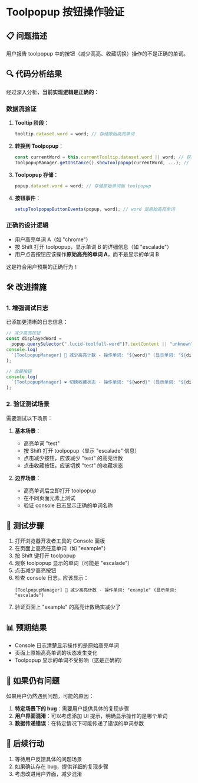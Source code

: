 # Toolpopup 按钮操作验证

## 📋 问题描述

用户报告 toolpopup 中的按钮（减少高亮、收藏切换）操作的不是正确的单词。

## 🔍 代码分析结果

经过深入分析，**当前实现逻辑是正确的**：

### 数据流验证

1. **Tooltip 阶段**：

   ```typescript
   tooltip.dataset.word = word; // 存储原始高亮单词
   ```

2. **转换到 Toolpopup**：

   ```typescript
   const currentWord = this.currentTooltip.dataset.word || word; // 获取原始单词
   ToolpopupManager.getInstance().showToolpopup(currentWord, ...); // 传递原始单词
   ```

3. **Toolpopup 存储**：

   ```typescript
   popup.dataset.word = word; // 存储原始单词到 toolpopup
   ```

4. **按钮事件**：
   ```typescript
   setupToolpopupButtonEvents(popup, word); // word 是原始高亮单词
   ```

### 正确的设计逻辑

- 用户高亮单词 A（如 "chrome"）
- 按 Shift 打开 toolpopup，显示单词 B 的详细信息（如 "escalade"）
- 用户点击按钮应该操作**原始高亮的单词 A**，而不是显示的单词 B

这是符合用户预期的正确行为！

## 🛠️ 改进措施

### 1. 增强调试日志

已添加更清晰的日志信息：

```typescript
// 减少高亮按钮
const displayedWord =
  popup.querySelector(".lucid-toolfull-word")?.textContent || "unknown";
console.log(
  `[ToolpopupManager] 🔽 减少高亮计数 - 操作单词: "${word}" (显示单词: "${displayedWord}")`
);

// 收藏按钮
console.log(
  `[ToolpopupManager] ❤️ 切换收藏状态 - 操作单词: "${word}" (显示单词: "${displayedWord}")`
);
```

### 2. 验证测试场景

需要测试以下场景：

1. **基本场景**：

   - 高亮单词 "test"
   - 按 Shift 打开 toolpopup（显示 "escalade" 信息）
   - 点击减少按钮，应该减少 "test" 的高亮计数
   - 点击收藏按钮，应该切换 "test" 的收藏状态

2. **边界场景**：
   - 高亮单词后立即打开 toolpopup
   - 在不同页面元素上测试
   - 验证 console 日志显示正确的单词名称

## 🧪 测试步骤

1. 打开浏览器开发者工具的 Console 面板
2. 在页面上高亮任意单词（如 "example"）
3. 按 Shift 键打开 toolpopup
4. 观察 toolpopup 显示的单词（可能是 "escalade"）
5. 点击减少高亮按钮
6. 检查 console 日志，应该显示：
   ```
   [ToolpopupManager] 🔽 减少高亮计数 - 操作单词: "example" (显示单词: "escalade")
   ```
7. 验证页面上 "example" 的高亮计数确实减少了

## 📊 预期结果

- Console 日志清楚显示操作的是原始高亮单词
- 页面上原始高亮单词的状态发生变化
- Toolpopup 显示的单词不受影响（这是正确的）

## 🔧 如果仍有问题

如果用户仍然遇到问题，可能的原因：

1. **特定场景下的 bug**：需要用户提供具体的复现步骤
2. **用户界面混淆**：可以考虑添加 UI 提示，明确显示操作的是哪个单词
3. **数据传递错误**：在特定情况下可能传递了错误的单词参数

## 📝 后续行动

1. 等待用户反馈具体的问题场景
2. 如果确认存在 bug，提供详细的复现步骤
3. 考虑改进用户界面，减少混淆
